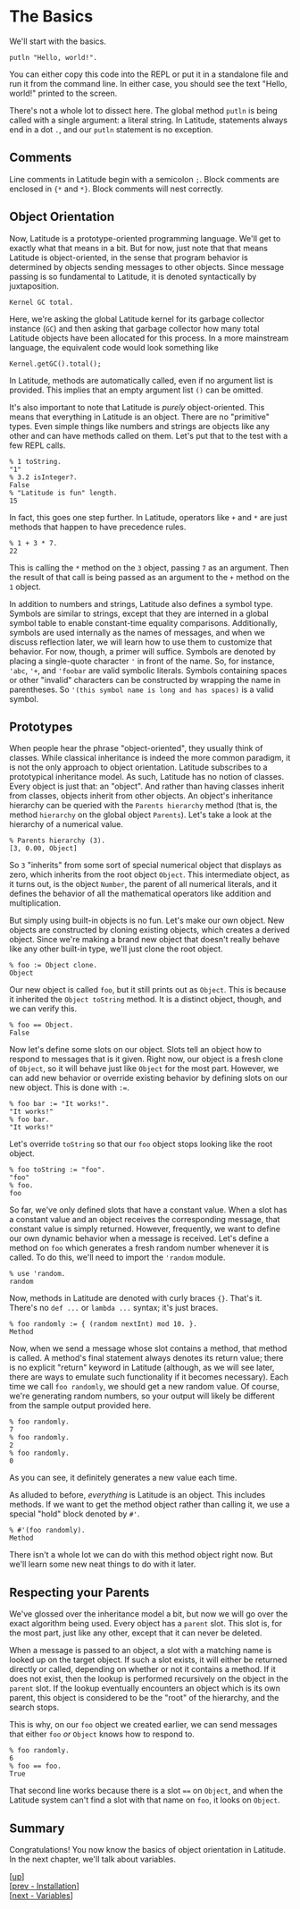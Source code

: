 
# The Basics

We'll start with the basics.

    putln "Hello, world!".

You can either copy this code into the REPL or put it in a standalone
file and run it from the command line. In either case, you should see
the text "Hello, world!" printed to the screen.

There's not a whole lot to dissect here. The global method `putln` is
being called with a single argument: a literal string. In Latitude,
statements always end in a dot `.`, and our `putln` statement is no
exception.

## Comments

Line comments in Latitude begin with a semicolon `;`. Block comments
are enclosed in `{*` and `*}`. Block comments will nest correctly.

## Object Orientation

Now, Latitude is a prototype-oriented programming language. We'll get
to exactly what that means in a bit. But for now, just note that that
means Latitude is object-oriented, in the sense that program behavior
is determined by objects sending messages to other objects. Since
message passing is so fundamental to Latitude, it is denoted
syntactically by juxtaposition.

    Kernel GC total.

Here, we're asking the global Latitude kernel for its garbage
collector instance (`GC`) and then asking that garbage collector how
many total Latitude objects have been allocated for this process. In a
more mainstream language, the equivalent code would look something
like

    Kernel.getGC().total();

In Latitude, methods are automatically called, even if no argument
list is provided. This implies that an empty argument list `()` can be
omitted.

It's also important to note that Latitude is *purely* object-oriented.
This means that everything in Latitude is an object. There are no
"primitive" types. Even simple things like numbers and strings are
objects like any other and can have methods called on them. Let's put
that to the test with a few REPL calls.

    % 1 toString.
    "1"
    % 3.2 isInteger?.
    False
    % "Latitude is fun" length.
    15

In fact, this goes one step further. In Latitude, operators like `+`
and `*` are just methods that happen to have precedence rules.

    % 1 + 3 * 7.
    22

This is calling the `*` method on the `3` object, passing `7` as an
argument. Then the result of that call is being passed as an argument
to the `+` method on the `1` object.

In addition to numbers and strings, Latitude also defines a symbol
type. Symbols are similar to strings, except that they are interned in
a global symbol table to enable constant-time equality comparisons.
Additionally, symbols are used internally as the names of messages,
and when we discuss reflection later, we will learn how to use them to
customize that behavior. For now, though, a primer will suffice.
Symbols are denoted by placing a single-quote character `'` in front
of the name. So, for instance, `'abc`, `'+`, and `'foobar` are valid
symbolic literals. Symbols containing spaces or other "invalid"
characters can be constructed by wrapping the name in parentheses. So
`'(this symbol name is long and has spaces)` is a valid symbol.

## Prototypes

When people hear the phrase "object-oriented", they usually think of
classes. While classical inheritance is indeed the more common
paradigm, it is not the only approach to object orientation. Latitude
subscribes to a prototypical inheritance model. As such, Latitude has
no notion of classes. Every object is just that: an "object". And
rather than having classes inherit from classes, objects inherit from
other objects. An object's inheritance hierarchy can be queried with
the `Parents hierarchy` method (that is, the method `hierarchy` on the
global object `Parents`). Let's take a look at the hierarchy of a
numerical value.

    % Parents hierarchy (3).
    [3, 0.00, Object]

So `3` "inherits" from some sort of special numerical object that
displays as zero, which inherits from the root object `Object`. This
intermediate object, as it turns out, is the object `Number`, the
parent of all numerical literals, and it defines the behavior of all
the mathematical operators like addition and multiplication.

But simply using built-in objects is no fun. Let's make our own
object. New objects are constructed by cloning existing objects, which
creates a derived object. Since we're making a brand new object that
doesn't really behave like any other built-in type, we'll just clone
the root object.

    % foo := Object clone.
    Object

Our new object is called `foo`, but it still prints out as `Object`.
This is because it inherited the `Object toString` method. It is a
distinct object, though, and we can verify this.

    % foo == Object.
    False

Now let's define some slots on our object. Slots tell an object how to
respond to messages that is it given. Right now, our object is a fresh
clone of `Object`, so it will behave just like `Object` for the most
part. However, we can add new behavior or override existing behavior
by defining slots on our new object. This is done with `:=`.

    % foo bar := "It works!".
    "It works!"
    % foo bar.
    "It works!"

Let's override `toString` so that our `foo` object stops looking like
the root object.

    % foo toString := "foo".
    "foo"
    % foo.
    foo

So far, we've only defined slots that have a constant value. When a
slot has a constant value and an object receives the corresponding
message, that constant value is simply returned. However, frequently,
we want to define our own dynamic behavior when a message is received.
Let's define a method on `foo` which generates a fresh random number
whenever it is called. To do this, we'll need to import the `'random`
module.

    % use 'random.
    random

Now, methods in Latitude are denoted with curly braces `{}`. That's
it. There's no `def ...` or `lambda ...` syntax; it's just braces.

    % foo randomly := { (random nextInt) mod 10. }.
    Method

Now, when we send a message whose slot contains a method, that method
is called. A method's final statement always denotes its return value;
there is no explicit "return" keyword in Latitude (although, as we
will see later, there are ways to emulate such functionality if it
becomes necessary). Each time we call `foo randomly`, we should get a
new random value. Of course, we're generating random numbers, so your
output will likely be different from the sample output provided here.

    % foo randomly.
    7
    % foo randomly.
    2
    % foo randomly.
    0

As you can see, it definitely generates a new value each time.

As alluded to before, *everything* is Latitude is an object. This
includes methods. If we want to get the method object rather than
calling it, we use a special "hold" block denoted by `#'`.

    % #'(foo randomly).
    Method

There isn't a whole lot we can do with this method object right now.
But we'll learn some new neat things to do with it later.

## Respecting your Parents

We've glossed over the inheritance model a bit, but now we will go
over the exact algorithm being used. Every object has a `parent` slot.
This slot is, for the most part, just like any other, except that it
can never be deleted.

When a message is passed to an object, a slot with a matching name is
looked up on the target object. If such a slot exists, it will either
be returned directly or called, depending on whether or not it
contains a method. If it does not exist, then the lookup is performed
recursively on the object in the `parent` slot. If the lookup
eventually encounters an object which is its own parent, this object
is considered to be the "root" of the hierarchy, and the search stops.

This is why, on our `foo` object we created earlier, we can send
messages that either `foo` *or* `Object` knows how to respond to.

    % foo randomly.
    6
    % foo == foo.
    True

That second line works because there is a slot `==` on `Object`, and
when the Latitude system can't find a slot with that name on `foo`, it
looks on `Object`.

## Summary

Congratulations! You now know the basics of object orientation in
Latitude. In the next chapter, we'll talk about variables.

[[up](.)]
<br/>[[prev - Installation](installing.md)]
<br/>[[next - Variables](vars.md)]
